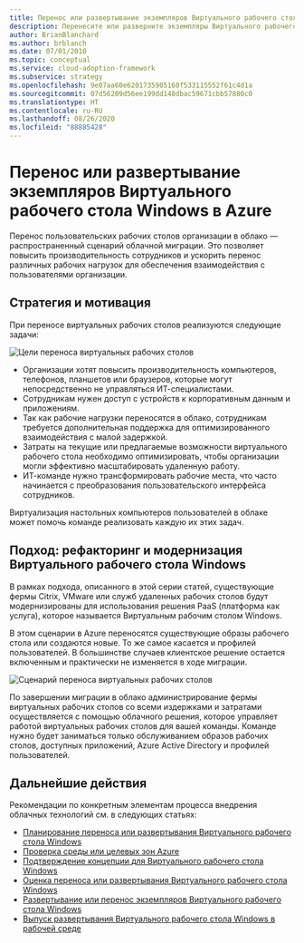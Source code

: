```yaml
---
title: Перенос или развертывание экземпляров Виртуального рабочего стола Windows в Azure
description: Перенесите или разверните экземпляры Виртуального рабочего стола Windows в Azure.
author: BrianBlanchard
ms.author: brblanch
ms.date: 07/01/2010
ms.topic: conceptual
ms.service: cloud-adoption-framework
ms.subservice: strategy
ms.openlocfilehash: 9e07aa60e6201735905160f533115552f61c4d1a
ms.sourcegitcommit: 07d56209d56ee199dd148dbac59671cbb57880c0
ms.translationtype: HT
ms.contentlocale: ru-RU
ms.lasthandoff: 08/26/2020
ms.locfileid: "88885428"
---
```

# <a name="migrate-or-deploy-windows-virtual-desktop-instances-to-azure"></a>Перенос или развертывание экземпляров Виртуального рабочего стола Windows в Azure

Перенос пользовательских рабочих столов организации в облако — распространенный сценарий облачной миграции. Это позволяет повысить производительность сотрудников и ускорить перенос различных рабочих нагрузок для обеспечения взаимодействия с пользователями организации.

## <a name="strategy-and-motivations"></a>Стратегия и мотивация

При переносе виртуальных рабочих столов реализуются следующие задачи:

![Цели переноса виртуальных рабочих столов](../../_images/migrate/wvd/motivations.png)

- Организации хотят повысить производительность компьютеров, телефонов, планшетов или браузеров, которые могут непосредственно не управляться ИТ-специалистами.
- Сотрудникам нужен доступ с устройств к корпоративным данным и приложениям.
- Так как рабочие нагрузки переносятся в облако, сотрудникам требуется дополнительная поддержка для оптимизированного взаимодействия с малой задержкой.
- Затраты на текущие или предлагаемые возможности виртуального рабочего стола необходимо оптимизировать, чтобы организации могли эффективно масштабировать удаленную работу.
- ИТ-команде нужно трансформировать рабочие места, что часто начинается с преобразования пользовательского интерфейса сотрудников.

Виртуализация настольных компьютеров пользователей в облаке может помочь команде реализовать каждую их этих задач.

## <a name="approach-windows-virtual-desktop-refactor-and-modernization"></a>Подход: рефакторинг и модернизация Виртуального рабочего стола Windows

В рамках подхода, описанного в этой серии статей, существующие фермы Citrix, VMware или служб удаленных рабочих столов будут модернизированы для использования решения PaaS (платформа как услуга), которое называется Виртуальным рабочим столом Windows.

В этом сценарии в Azure переносятся существующие образы рабочего стола или создаются новые. То же самое касается и профилей пользователей. В большинстве случаев клиентское решение остается включенным и практически не изменяется в ходе миграции.

![Сценарий переноса виртуальных рабочих столов](../../_images/migrate/wvd/scenario-solution.png)

По завершении миграции в облако администрирование фермы виртуальных рабочих столов со всеми издержками и затратами осуществляется с помощью облачного решения, которое управляет работой виртуальных рабочих столов для вашей команды. Команде нужно будет заниматься только обслуживанием образов рабочих столов, доступных приложений, Azure Active Directory и профилей пользователей.

## <a name="next-steps"></a>Дальнейшие действия

Рекомендации по конкретным элементам процесса внедрения облачных технологий см. в следующих статьях:

- [Планирование переноса или развертывания Виртуального рабочего стола Windows](./plan.md)
- [Проверка среды или целевых зон Azure](./ready.md)
- [Подтверждение концепции для Виртуального рабочего стола Windows](./proof-of-concept.md)
- [Оценка переноса или развертывания Виртуального рабочего стола Windows](./migrate-assess.md)
- [Развертывание или перенос экземпляров Виртуального рабочего стола Windows](./migrate-deploy.md)
- [Выпуск развертывания Виртуального рабочего стола Windows в рабочей среде](./migrate-release.md)
